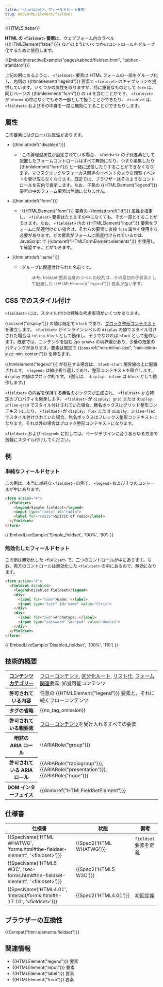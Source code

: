 ```yaml
---
title: '<fieldset>: フィールドセット要素'
slug: Web/HTML/Element/fieldset
---
```


{{HTMLSidebar}}

**HTML の `<fieldset>` 要素**は、ウェブフォーム内のラベル ({{HTMLElement("label")}}) などのようにいくつかのコントロールをグループ化するために使用します。

{{EmbedInteractiveExample("pages/tabbed/fieldset.html", "tabbed-standard")}}

上記の例にあるように、 `<fieldset>` 要素は HTML フォームの一部をグループ化し、内側の {{htmlelement("legend")}} 要素で `<fieldset>` のキャプションを提供しています。いくつかの属性を取りますが、特に重要なものとして `form` は、同じページの {{htmlelement("form")}} の `id` を含むことができ、 `<fieldset>` が `<form>` の中になくてもその一部として扱うことができたり、 `disabled` は、 `<fieldset>` およびその中身を一度に無効にすることができたりします。

## 属性

この要素には[グローバル属性](/ja/docs/Web/HTML/Global_attributes)があります。

- {{htmlattrdef("disabled")}}
  - : この論理型属性が設定されている場合、 \<fieldset> の子孫要素として配置したフォームコントロールはすべて無効になり、つまり編集したり {{htmlelement("form")}} と一緒に送信したりすることができなくなります。マウスクリックやフォーカス関連のイベントのような閲覧イベントを受け取らなくなります。既定では、ブラウザーはそのようなコントロールを灰色で表示します。なお、子孫の {{HTMLElement("legend")}} 要素の中のフォーム要素は無効になりません。
- {{htmlattrdef("form")}}
  - : {{HTMLElement("form")}} 要素の {{htmlattrxref("id")}} 属性を指定し、 `<fieldset>` 要素はたとえその中になくても、その一部とすることができます。なお、 `<fieldset>` 内の {{HTMLElement("input")}} 要素をフォームに関連付けたい場合は、それらの要素に直接 `form` 属性を使用する必要があります。どの要素がフォームに関連付けられているかは、 JavaScript で {{domxref("HTMLFormElement.elements")}} を使用して確認することができます。
- {{htmlattrdef("name")}}

  - : グループに関連付けられた名前です。

    > **メモ:** fieldset 要素自身のラベルの役割は、その最初の子要素として配置した {{HTMLElement("legend")}} 要素が担います。

## CSS でのスタイル付け

`<fieldset>` には、スタイル付けの特殊な考慮事項がいくつかあります。

{{cssxref("display")}} の値は既定で `block` であり、[ブロック整形コンテキスト](/ja/docs/Web/Guide/CSS/Block_formatting_context)を確立します。 `<fieldset>` がインラインレベルの `display` の値でスタイル付けされた場合は `inline-block` として動作し、そうでなければ `block` として動作します。既定では、コンテンツを囲む `2px` `groove` の境界線があり、少量の既定のパディングがあります。要素は既定で {{cssxref("min-inline-size", "min-inline-size: min-content")}} を持ちます。

{{htmlelement("legend")}} が存在する場合は、 `block-start` 境界線の上に配置されます。 `<legend>` は縮小折り返しであり、整形コンテキストを確立します。 `display` の値はブロック的です。 (例えば、 `display: inline` は `block` として動作します。)

`<fieldset>` の内容を保持する無名のボックスが生成され、 `<fieldset>` から特定のプロパティを継承します。 `<fieldset>` が `display: grid` または `display: inline-grid` でスタイル付けされていた場合、無名ボックスはグリッド整形コンテキストになり、 `<fieldset>` が `display: flex` または `display: inline-flex` でスタイル付けされていた場合、無名ボックスはフレックス整形コンテキストになります。それ以外の場合はブロック整形コンテキストになります。

`<fieldset>` および `<legend>` に対しては、ページデザインに合うあらゆる方法で気軽にスタイル付けしてください。

## 例

### 単純なフィールドセット

この例は、本当に単純な `<fieldset>` の例で、 `<legend>` および 1 つのコントールが中にあります。

```html
<form action="#">
  <fieldset>
    <legend>Simple fieldset</legend>
    <input type="radio" id="radio">
    <label for="radio">Spirit of radio</label>
  </fieldset>
</form>
```

{{ EmbedLiveSample('Simple_fieldset', '100%', '80') }}

### 無効化したフィールドセット

この例は無効化した `<fieldset>` で、二つのコントロールが中にあります。なお、両方のコントロールは無効化した `<fieldset>` の中にあるので、無効になります。

```html
<form action="#">
  <fieldset disabled>
    <legend>Disabled fieldset</legend>
    <div>
      <label for="name">Name: </label>
      <input type="text" id="name" value="Chris">
    </div>
    <div>
      <label for="pwd">Archetype: </label>
      <input type="password" id="pwd" value="Wookie">
    </div>
  </fieldset>
</form>
```

{{ EmbedLiveSample('Disabled_fieldset', '100%', '110') }}

## 技術的概要

<table class="properties">
  <tbody>
    <tr>
      <th scope="row">
        <a href="/ja/docs/Web/HTML/Content_categories">コンテンツカテゴリー</a>
      </th>
      <td>
        <a href="/ja/docs/Web/HTML/Content_categories#フローコンテンツ"
          >フローコンテンツ</a
        >,
        <a
          href="/ja/docs/Sections_and_Outlines_of_an_HTML5_document#Sectioning_root"
          >区分化ルート</a
        >, <a href="/ja/docs/Web/HTML/Content_categories#リスト化">リスト化</a>,
        <a href="/ja/docs/Web/HTML/Content_categories#フォーム関連コンテンツ"
          >フォーム関連</a
        >要素, 知覚可能コンテンツ
      </td>
    </tr>
    <tr>
      <th scope="row">許可されている内容</th>
      <td>
        任意の {{HTMLElement("legend")}}
        要素と、それに続くフローコンテンツ
      </td>
    </tr>
    <tr>
      <th scope="row">タグの省略</th>
      <td>{{no_tag_omission}}</td>
    </tr>
    <tr>
      <th scope="row">許可されている親要素</th>
      <td>
        <a href="/ja/docs/Web/HTML/Content_categories#フローコンテンツ"
          >フローコンテンツ</a
        >を受け入れるすべての要素
      </td>
    </tr>
    <tr>
      <th scope="row">暗黙の ARIA ロール</th>
      <td>{{ARIARole("group")}}</td>
    </tr>
    <tr>
      <th scope="row">許可されている ARIA ロール</th>
      <td>
        {{ARIARole("radiogroup")}},
        {{ARIARole("presentation")}}, {{ARIARole("none")}}
      </td>
    </tr>
    <tr>
      <th scope="row">DOM インターフェイス</th>
      <td>{{domxref("HTMLFieldSetElement")}}</td>
    </tr>
  </tbody>
</table>

## 仕様書

| 仕様書                                                                                                           | 状態                             | 備考                  |
| ---------------------------------------------------------------------------------------------------------------- | -------------------------------- | --------------------- |
| {{SpecName('HTML WHATWG', 'forms.html#the-fieldset-element', '&lt;fieldset&gt;')}}     | {{Spec2('HTML WHATWG')}} | `fieldset` 要素を定義 |
| {{SpecName('HTML5 W3C', 'sec-forms.html#the-fieldset-element', '&lt;fieldset&gt;')}} | {{Spec2('HTML5 W3C')}}     |                       |
| {{SpecName('HTML4.01', 'interact/forms.html#h-17.10', '&lt;fieldset&gt;')}}             | {{Spec2('HTML4.01')}}     | 初回定義              |

## ブラウザーの互換性

{{Compat("html.elements.fieldset")}}

## 関連情報

- {{HTMLElement("legend")}} 要素
- {{HTMLElement("input")}} 要素
- {{HTMLElement("label")}} 要素
- {{HTMLElement("form")}} 要素
